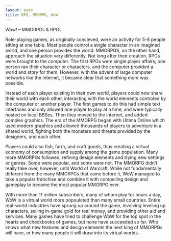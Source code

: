 ```yaml
---
layout: page
title: RPG, MMORPG, WoW
---
```

Wow! – MMORPGs & RPGs

Role-playing games, as originally concieved, were an activity for 5-8 people sitting at one table. Most people control a single character in an imagined world, and one person provides the world. MMORPGS, on the other hand, approach the situation very differently. Not long after their creation, RPGs were brought to the computer. The first RPGs were single player affairs; one person ran their character or characters, and the computer provided a world and story for them. However, with the advent of large computer networks like the Internet, it became clear that something more was possible.

Instead of each player existing in their own world, players could now share their world with each other, interacting with the world elements controled by the computer or another player. The first games to do this had simple text interfaces and only allowed one player to play at a time, and were typically hosted on local BBSes. Then they moved to the internet, and added complex graphics. The era of the MMORPG began with Ultima Online which used modern graphics and allowed thousands of players to adventure in a shared world, fighting both the monsters and threats provided by the designers, and each other.

Players could also fish, farm, and craft goods, thus creating a virtual economy of consumption and supply among the game population. Many more MMORPGs followed, refining design elements and trying new settings or genres. Some were popular, and some were not. The MMORPG didn’t really take over, however, until World of Warcraft. While not fundamentally different from the many MMORPGs that came before it, WoW managed to take a popular franchise and combine it with compelling design and gameplay to become the most popular MMORPG ever.

With more than 11 million subscribers, many of whom play for hours a day, WoW is a virtual world more popoulated than many small countries. Entire real-world industries have sprung up around the game, involving leveling up characters, selling in-game gold for real money, and providing other aid and services. Many games have tried to challenge WoW for the top spot in the hearts and checkbooks of games, but none have succeeded so far. Who knows what new features and design elements the next king of MMORPGs will have, or how many people it will draw into its virtual worlds.
